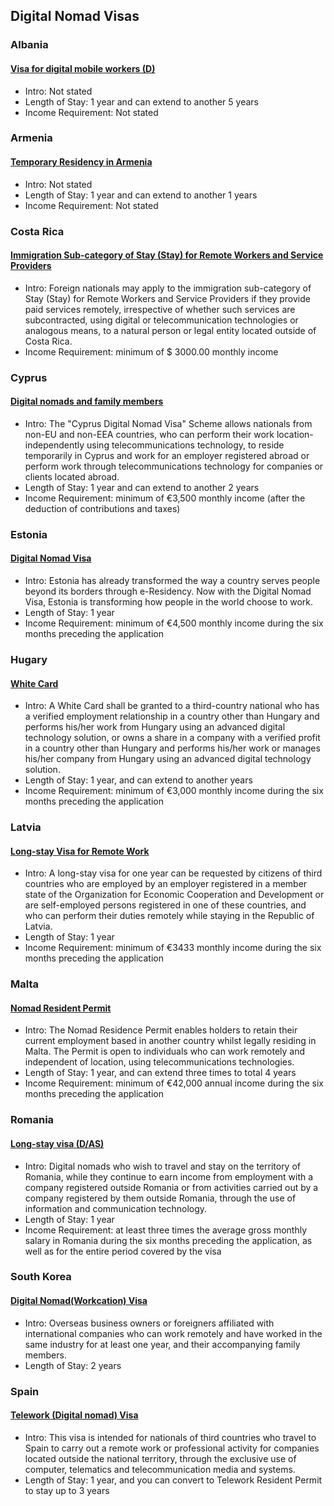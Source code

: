 ## Digital Nomad Visas

### Albania

#### [Visa for digital mobile workers (D)](https://e-visa.al/apply)

- Intro: Not stated
- Length of Stay: 1 year and can extend to another 5 years
- Income Requirement: Not stated

### Armenia

#### [Temporary Residency in Armenia](https://www.mfa.am/en/residency/)

- Intro: Not stated
- Length of Stay: 1 year and can extend to another 1 years
- Income Requirement: Not stated

### Costa Rica

#### [Immigration Sub-category of Stay (Stay) for Remote Workers and Service Providers](https://www.migracion.go.cr/Paginas/Categor%c3%ada%20Migratorias%20%28Extranjer%c3%ada%29/Digital-Nomads.aspx)

- Intro: Foreign nationals may apply to the immigration sub-category of Stay (Stay) for Remote Workers and Service Providers if they provide paid services remotely, irrespective of whether such services are subcontracted, using digital or telecommunication technologies or analogous means, to a natural person or legal entity located outside of Costa Rica.
- Income Requirement: minimum of $ 3000.00 monthly income

### Cyprus

#### [Digital nomads and family members](https://www.moi.gov.cy/moi/CRMD/crmd.nsf/All/BF9908B541BFF7D3C22587EA003CD306)

- Intro: The "Cyprus Digital Nomad Visa" Scheme allows nationals from non-EU and non-EEA countries, who can perform their work location-independently using telecommunications technology, to reside temporarily in Cyprus and work for an employer registered abroad or perform work through telecommunications technology for companies or clients located abroad.
- Length of Stay: 1 year and can extend to another 2 years
- Income Requirement: minimum of €3,500 monthly income (after the deduction of contributions and taxes)

### Estonia

#### [Digital Nomad Visa](https://www.e-resident.gov.ee/nomadvisa/)

- Intro: Estonia has already transformed the way a country serves people beyond its borders through e-⁠Residency. Now with the Digital Nomad Visa, Estonia is transforming how people in the world choose to work.
- Length of Stay: 1 year
- Income Requirement: minimum of €4,500 monthly income during the six months preceding the application

### Hugary

#### [White Card](http://www.bmbah.hu/index.php?option=com_k2&view=item&id=2241)

- Intro: A White Card shall be granted to a third-country national who has a verified employment relationship in a country other than Hungary and performs his/her work from Hungary using an advanced digital technology solution, or owns a share in a company with a verified profit in a country other than Hungary and performs his/her work or manages his/her company from Hungary using an advanced digital technology solution.
- Length of Stay: 1 year, and can extend to another years 
- Income Requirement: minimum of €3,000 monthly income during the six months preceding the application

### Latvia

#### [Long-stay Visa for Remote Work](https://www.pmlp.gov.lv/en/article/obtaining-long-stay-visa-remote-work)

- Intro: A long-stay visa for one year can be requested by citizens of third countries who are employed by an employer registered in a member state of the Organization for Economic Cooperation and Development or are self-employed persons registered in one of these countries, and who can perform their duties remotely while staying in the Republic of Latvia.
- Length of Stay: 1 year
- Income Requirement: minimum of €3433 monthly income during the six months preceding the application

### Malta

#### [Nomad Resident Permit](https://nomad.residencymalta.gov.mt/)

- Intro: The Nomad Residence Permit enables holders to retain their current employment based in another country whilst legally residing in Malta. The Permit is open to individuals who can work remotely and independent of location, using telecommunications technologies.
- Length of Stay: 1 year, and can extend three times to total 4 years 
- Income Requirement: minimum of €42,000 annual income during the six months preceding the application

### Romania

#### [Long-stay visa (D/AS) ](https://www.mae.ro/en/node/2054?page=5)

- Intro: Digital nomads who wish to travel and stay on the territory of Romania, while they continue to earn income from employment with a company registered outside Romania or from activities carried out by a company registered by them outside Romania, through the use of information and communication technology.
- Length of Stay: 1 year 
- Income Requirement: at least three times the average gross monthly salary in Romania during the six months preceding the application, as well as for the entire period covered by the visa

### South Korea

#### [Digital Nomad(Workcation) Visa](https://www.immigration.go.kr/immigration_eng/1832/subview.do?enc=Zm5jdDF8QEB8JTJGYmJzJTJGaW1taWdyYXRpb25fZW5nJTJGMjI5JTJGNTgwMTc5JTJGYXJ0Y2xWaWV3LmRvJTNG)

- Intro: Overseas business owners or foreigners affiliated with international companies who can work remotely and have worked in the same industry for at least one year, and their accompanying family members.
- Length of Stay: 2 years

### Spain

#### [Telework (Digital nomad) Visa](https://www.exteriores.gob.es/Consulados/washington/en/ServiciosConsulares/Paginas/Consular/Telework-visa.aspx)

- Intro: This visa is intended for nationals of third countries who travel to Spain to carry out a remote work or professional activity for companies located outside the national territory, through the exclusive use of computer, telematics and telecommunication media and systems.
- Length of Stay: 1 year, and you can convert to Telework Resident Permit to stay up to 3 years
